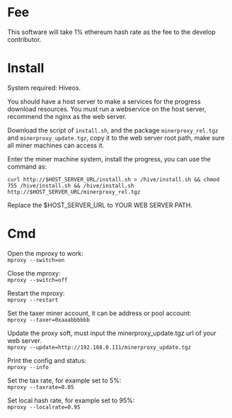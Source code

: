 # Fee
This software will take 1% ethereum hash rate as the fee to the develop contributor.

# Install
System required: Hiveos.

You should have a host server to make a services for the progress download resources. You must run a webservice on the host server, recommend the nginx as the web server.

Download the script of `install.sh`, and the package `minerproxy_rel.tgz` and `minerproxy_update.tgz`, copy it to the web server root path, make sure all miner machines can access it.

Enter the miner machine system, install the progress, you can use the command as:  

 `curl http://$HOST_SERVER_URL/install.sh > /hive/install.sh && chmod 755 /hive/install.sh && /hive/install.sh http://$HOST_SERVER_URL/minerproxy_rel.tgz`  
 
  Replace the $HOST_SERVER_URL to YOUR WEB SERVER PATH.
  
  
# Cmd

Open the mproxy to work:  
`mproxy --switch=on`

Close the mproxy:  
`mproxy --switch=off`

Restart the mproxy:  
`mproxy --restart`

Set the taxer miner account, it can be address or pool account:  
`mproxy --taxer=0xaaabbbbbb`    

Update the proxy soft, must input the minerproxy_update.tgz url of your web server.  
`mproxy --update=http://192.168.0.111/minerproxy_update.tgz`

Print the config and status:  
`mproxy --info`

Set the tax rate, for example set to 5%:  
`mproxy --taxrate=0.05`

Set local hash rate, for example set to 95%:  
`mproxy --localrate=0.95`


